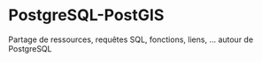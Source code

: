 # PostgreSQL-PostGIS

Partage de ressources, requêtes SQL, fonctions, liens, ... autour de PostgreSQL
